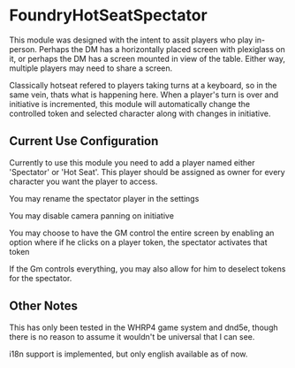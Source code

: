 # FoundryHotSeatSpectator
This module was designed with the intent to assit players who play in-person. Perhaps the DM has a horizontally placed screen with plexiglass on it, or perhaps the DM has a screen mounted in view of the table. Either way, multiple players may need to share a screen.

Classically hotseat refered to players taking turns at a keyboard, so in the same vein, thats what is happening here. When a player's turn is over and initiative is incremented, this module will automatically change the controlled token and selected character along with changes in initiative.



## Current Use Configuration
 
 Currently to use this module you need to add a player named either 'Spectator' or 'Hot Seat'. This player should be assigned as owner for every character you want the player to access.


You may rename the spectator player in the settings

You may disable camera panning on initiative

You may choose to have the GM control the entire screen by enabling an option where if he clicks on a player token, the spectator 
activates that token

If the Gm controls everything, you may also allow for him to deselect tokens for the spectator.
 
## Other Notes
This has only been tested in the WHRP4 game system and dnd5e, though there is no reason to assume it wouldn't be universal that I can see.

i18n support is implemented, but only english available as of now.
